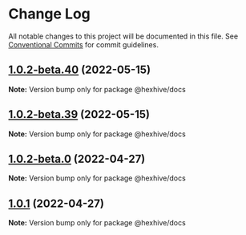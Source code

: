 # Change Log

All notable changes to this project will be documented in this file.
See [Conventional Commits](https://conventionalcommits.org) for commit guidelines.

## [1.0.2-beta.40](https://github.com/TheTechCompany/HexHive/compare/v1.0.2-beta.39...v1.0.2-beta.40) (2022-05-15)

**Note:** Version bump only for package @hexhive/docs





## [1.0.2-beta.39](https://github.com/TheTechCompany/HexHive/compare/v1.0.2-beta.38...v1.0.2-beta.39) (2022-05-15)

**Note:** Version bump only for package @hexhive/docs





## [1.0.2-beta.0](https://github.com/TheTechCompany/HexHive/compare/v1.0.1...v1.0.2-beta.0) (2022-04-27)

**Note:** Version bump only for package @hexhive/docs





## [1.0.1](https://github.com/TheTechCompany/HexHive/compare/v0.0.6-alpha.64...v1.0.1) (2022-04-27)

**Note:** Version bump only for package @hexhive/docs
